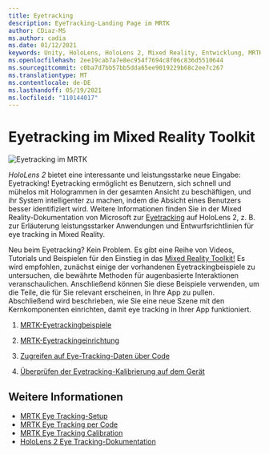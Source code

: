 ```yaml
---
title: Eyetracking
description: EyeTracking-Landing Page im MRTK
author: CDiaz-MS
ms.author: cadia
ms.date: 01/12/2021
keywords: Unity, HoloLens, HoloLens 2, Mixed Reality, Entwicklung, MRTK, EyeTracking,
ms.openlocfilehash: 2ee19cab7a7e8ec954f7694c8f06c836d5510644
ms.sourcegitcommit: c0ba7d7bb57bb5dda65ee9019229b68c2ee7c267
ms.translationtype: MT
ms.contentlocale: de-DE
ms.lasthandoff: 05/19/2021
ms.locfileid: "110144017"
---
```

# <a name="eye-tracking-in-the-mixed-reality-toolkit"></a>Eyetracking im Mixed Reality Toolkit

![Eyetracking im MRTK](../../images/eye-tracking/mrtk_et_compilation.png)

_HoloLens 2_ bietet eine interessante und leistungsstarke neue Eingabe: Eyetracking!
Eyetracking ermöglicht es Benutzern, sich schnell und mühelos mit Hologrammen in der gesamten Ansicht zu beschäftigen, und ihr System intelligenter zu machen, indem die Absicht eines Benutzers besser identifiziert wird. Weitere Informationen finden Sie in der Mixed Reality-Dokumentation von Microsoft zur [Eyetracking](/windows/mixed-reality/eye-tracking) auf HoloLens 2, z. B. zur Erläuterung leistungsstarker Anwendungen und Entwurfsrichtlinien für eye tracking in Mixed Reality.

Neu beim Eyetracking? Kein Problem. Es gibt eine Reihe von Videos, Tutorials und Beispielen für den Einstieg in das [Mixed Reality Toolkit!](https://github.com/Microsoft/MixedRealityToolkit-Unity)
Es wird empfohlen, zunächst einige der vorhandenen Eyetrackingbeispiele zu untersuchen, die bewährte Methoden für augenbasierte Interaktionen veranschaulichen. Anschließend können Sie diese Beispiele verwenden, um die Teile, die für Sie relevant erscheinen, in Ihre App zu pullen. Abschließend wird beschrieben, wie Sie eine neue Szene mit den Kernkomponenten einrichten, damit eye tracking in Ihrer App funktioniert.

1. [MRTK-Eyetrackingbeispiele](../../example-scenes/eye-tracking-examples-overview.md)

2. [MRTK-Eyetrackingeinrichtung](eye-tracking-basic-setup.md)

3. [Zugreifen auf Eye-Tracking-Daten über Code](eye-tracking-eye-gaze-provider.md)

4. [Überprüfen der Eyetracking-Kalibrierung auf dem Gerät](eye-tracking-is-user-calibrated.md)

## <a name="see-also"></a>Weitere Informationen

- [MRTK Eye Tracking-Setup](eye-tracking-basic-setup.md)
- [MRTK Eye Tracking per Code](eye-tracking-eye-gaze-provider.md)
- [MRTK Eye Tracking Calibration](eye-tracking-is-user-calibrated.md)
- [HoloLens 2 Eye Tracking-Dokumentation](/windows/mixed-reality/eye-tracking)